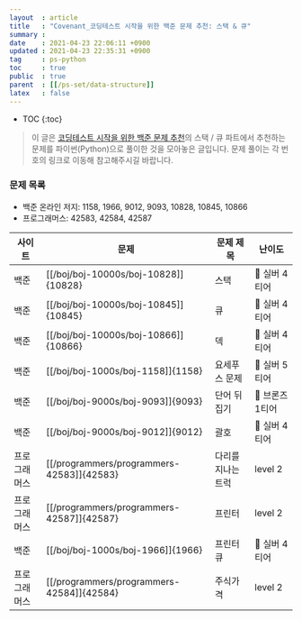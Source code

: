 ```yaml
---
layout  : article
title   : "Covenant_코딩테스트 시작을 위한 백준 문제 추천: 스택 & 큐"
summary : 
date    : 2021-04-23 22:06:11 +0900
updated : 2021-04-23 22:35:31 +0900
tag     : ps-python
toc     : true
public  : true
parent  : [[/ps-set/data-structure]]
latex   : false
---
```

* TOC
{:toc}

> 이 글은 [코딩테스트 시작을 위한 백준 문제 추천](https://covenant.tistory.com/234)의 스택 / 큐 파트에서 추천하는 문제를 파이썬(Python)으로 풀이한 것을 모아놓은 글입니다. 문제 풀이는 각 번호의 링크로 이동해 참고해주시길 바랍니다.

### 문제 목록

* 백준 온라인 저지: 1158, 1966, 9012, 9093, 10828, 10845, 10866
* 프로그래머스: 42583, 42584, 42587

| 사이트       | 문제                                      | 문제 제목               | 난이도          |
| ------------ | ----------------------------------------- | ----------------------- | --------------- |
| 백준         | [[/boj/boj-10000s/boj-10828]]{10828}      | 스택                    | 🥈 실버 4티어   |
| 백준         | [[/boj/boj-10000s/boj-10845]]{10845}      | 큐                      | 🥈 실버 4티어   |
| 백준         | [[/boj/boj-10000s/boj-10866]]{10866}      | 덱                      | 🥈 실버 4티어   |
| 백준         | [[/boj/boj-1000s/boj-1158]]{1158}         | 요세푸스 문제           | 🥈 실버 5티어   |
| 백준         | [[/boj/boj-9000s/boj-9093]]{9093}         | 단어 뒤집기             | 🥉 브론즈 1티어 |
| 백준         | [[/boj/boj-9000s/boj-9012]]{9012}         | 괄호                    | 🥈 실버 4티어   |
| 프로그래머스 | [[/programmers/programmers-42583]]{42583} | 다리를 지나는 트럭      | level 2         |
| 프로그래머스 | [[/programmers/programmers-42587]]{42587} | 프린터                  | level 2         |
| 백준         | [[/boj/boj-1000s/boj-1966]]{1966}         | 프린터 큐               | 🥈 실버 4티어   |
| 프로그래머스 | [[/programmers/programmers-42584]]{42584} | 주식가격                | level 2         |
